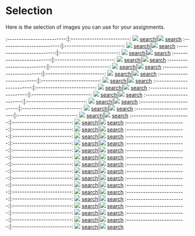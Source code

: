 # Selection

Here is the selection of images you can use for your assignments. 

:-------------------------:|:-------------------------:
![](content/2020/scr4.png) [search](https://images.google.com/searchbyimage?image_url=https://visualcommunicationdesign.github.io/content/2020/scr4.png)|![](content/2020/Archizoom.jpg) [search](https://images.google.com/searchbyimage?image_url=https://visualcommunicationdesign.github.io/content/2020/Archizoom.jpg)
:-------------------------:|:-------------------------:
![](content/2020/DP226465.jpg) [search](https://images.google.com/searchbyimage?image_url=https://visualcommunicationdesign.github.io/content/2020/DP226465.jpg)|![](content/2020/Disney.jpg) [search](https://images.google.com/searchbyimage?image_url=https://visualcommunicationdesign.github.io/content/2020/Disney.jpg)
:-------------------------:|:-------------------------:
![](content/2020/DP105303.jpg) [search](https://images.google.com/searchbyimage?image_url=https://visualcommunicationdesign.github.io/content/2020/DP105303.jpg)|![](content/2020/Leon_Harmon_and_Ken_Knowlton.jpg) [search](https://images.google.com/searchbyimage?image_url=https://visualcommunicationdesign.github.io/content/2020/Leon_Harmon_and_Ken_Knowlton.jpg)
:-------------------------:|:-------------------------:
![](content/2020/broersen-lukacs.jpg) [search](https://images.google.com/searchbyimage?image_url=https://visualcommunicationdesign.github.io/content/2020/broersen-lukacs.jpg)|![](content/2020/press.jpg) [search](https://images.google.com/searchbyimage?image_url=https://visualcommunicationdesign.github.io/content/2020/press.jpg)
:-------------------------:|:-------------------------:
![](content/2020/Mike_Pelletier.jpg) [search](https://images.google.com/searchbyimage?image_url=https://visualcommunicationdesign.github.io/content/2020/Mike_Pelletier.jpg)|![](content/2020/Bodys_Isek_Kingelez.png) [search](https://images.google.com/searchbyimage?image_url=https://visualcommunicationdesign.github.io/content/2020/Bodys_Isek_Kingelez.png)
:-------------------------:|:-------------------------:
![](content/2020/Alan_Warbuton.png) [search](https://images.google.com/searchbyimage?image_url=https://visualcommunicationdesign.github.io/content/2020/Alan_Warbuton.png)|![](content/2020/Cheri_Samba.png) [search](https://images.google.com/searchbyimage?image_url=https://visualcommunicationdesign.github.io/content/2020/Cheri_Samba.png)
:-------------------------:|:-------------------------:
![](content/2020/DT5245.jpg) [search](https://images.google.com/searchbyimage?image_url=https://visualcommunicationdesign.github.io/content/2020/DT5245.jpg)|![](content/2020/Yayoi_Kusama.jpg) [search](https://images.google.com/searchbyimage?image_url=https://visualcommunicationdesign.github.io/content/2020/Yayoi_Kusama.jpg)
:-------------------------:|:-------------------------:
![](content/2020/Dan_Leigh_and_others.jpg) [search](https://images.google.com/searchbyimage?image_url=https://visualcommunicationdesign.github.io/content/2020/Dan_Leigh_and_others.jpg)|![](content/2020/vogelaar2.jpg) [search](https://images.google.com/searchbyimage?image_url=https://visualcommunicationdesign.github.io/content/2020/vogelaar2.jpg)
:-------------------------:|:-------------------------:
![](content/2020/exhibition-hockney-van-gogh-museum.jpg) [search](https://images.google.com/searchbyimage?image_url=https://visualcommunicationdesign.github.io/content/2020/exhibition-hockney-van-gogh-museum.jpg)|![](content/2020/David_Hockney.png) [search](https://images.google.com/searchbyimage?image_url=https://visualcommunicationdesign.github.io/content/2020/David_Hockney.png)
:-------------------------:|:-------------------------:
![](content/2020/RP-F-K89529.jpg) [search](https://images.google.com/searchbyimage?image_url=https://visualcommunicationdesign.github.io/content/2020/RP-F-K89529.jpg)|![](content/2020/Wes_Anderson.jpg) [search](https://images.google.com/searchbyimage?image_url=https://visualcommunicationdesign.github.io/content/2020/Wes_Anderson.jpg)
:-------------------------:|:-------------------------:
![](content/2020/Sebastien_Errazuriz_and_Cross_Lab_Studio.png) [search](https://images.google.com/searchbyimage?image_url=https://visualcommunicationdesign.github.io/content/2020/Sebastien_Errazuriz_and_Cross_Lab_Studio.png)|![](content/2020/Jenny_Saville.jpeg) [search](https://images.google.com/searchbyimage?image_url=https://visualcommunicationdesign.github.io/content/2020/Jenny_Saville.jpeg)
:-------------------------:|:-------------------------:
![](content/2020/Edward_E_Zajac.png) [search](https://images.google.com/searchbyimage?image_url=https://visualcommunicationdesign.github.io/content/2020/Edward_E_Zajac.png)|![](content/2020/scr3.png) [search](https://images.google.com/searchbyimage?image_url=https://visualcommunicationdesign.github.io/content/2020/scr3.png)
:-------------------------:|:-------------------------:
![](content/2020/7167.jpg) [search](https://images.google.com/searchbyimage?image_url=https://visualcommunicationdesign.github.io/content/2020/7167.jpg)|![](content/2020/louvre-el-greco-domenikos-theotokopoulos.jpg) [search](https://images.google.com/searchbyimage?image_url=https://visualcommunicationdesign.github.io/content/2020/louvre-el-greco-domenikos-theotokopoulos.jpg)
:-------------------------:|:-------------------------:
![](content/2020/Mario_Klingemann.png) [search](https://images.google.com/searchbyimage?image_url=https://visualcommunicationdesign.github.io/content/2020/Mario_Klingemann.png)|![](content/2020/Jean_Michel_Basquiat_and_Andy_Warhol.png) [search](https://images.google.com/searchbyimage?image_url=https://visualcommunicationdesign.github.io/content/2020/Jean_Michel_Basquiat_and_Andy_Warhol.png)
:-------------------------:|:-------------------------:
![](content/2020/DP234017.jpg) [search](https://images.google.com/searchbyimage?image_url=https://visualcommunicationdesign.github.io/content/2020/DP234017.jpg)|![](content/2020/Nathaniel_Mary_Quinn.png) [search](https://images.google.com/searchbyimage?image_url=https://visualcommunicationdesign.github.io/content/2020/Nathaniel_Mary_Quinn.png)
:-------------------------:|:-------------------------:
![](content/2020/avercamp.png) [search](https://images.google.com/searchbyimage?image_url=https://visualcommunicationdesign.github.io/content/2020/avercamp.png)|![](content/2020/Redditors.png) [search](https://images.google.com/searchbyimage?image_url=https://visualcommunicationdesign.github.io/content/2020/Redditors.png)
:-------------------------:|:-------------------------:
![](content/2020/koy.png) [search](https://images.google.com/searchbyimage?image_url=https://visualcommunicationdesign.github.io/content/2020/koy.png)|![](content/2020/Alex_Tew.png) [search](https://images.google.com/searchbyimage?image_url=https://visualcommunicationdesign.github.io/content/2020/Alex_Tew.png)
:-------------------------:|:-------------------------:
![](content/2020/StasnyOast.png) [search](https://images.google.com/searchbyimage?image_url=https://visualcommunicationdesign.github.io/content/2020/StasnyOast.png)|![](content/2020/Ed_Stasny_and_Jon_Van_Oast.png) [search](https://images.google.com/searchbyimage?image_url=https://visualcommunicationdesign.github.io/content/2020/Ed_Stasny_and_Jon_Van_Oast.png)
:-------------------------:|:-------------------------:
![](content/2020/Anna_Ridler.png) [search](https://images.google.com/searchbyimage?image_url=https://visualcommunicationdesign.github.io/content/2020/Anna_Ridler.png)|![](content/2020/SK-A-2813.jpg) [search](https://images.google.com/searchbyimage?image_url=https://visualcommunicationdesign.github.io/content/2020/SK-A-2813.jpg)
:-------------------------:|:-------------------------:
![](content/2020/Elsa_von_Freytag-Loringhoven.png) [search](https://images.google.com/searchbyimage?image_url=https://visualcommunicationdesign.github.io/content/2020/Elsa_von_Freytag-Loringhoven.png)|![](content/2020/Tim_Jennison.jpg) [search](https://images.google.com/searchbyimage?image_url=https://visualcommunicationdesign.github.io/content/2020/Tim_Jennison.jpg)
:-------------------------:|:-------------------------:
![](content/2020/Narcissus-Caravaggio.jpg) [search](https://images.google.com/searchbyimage?image_url=https://visualcommunicationdesign.github.io/content/2020/Narcissus-Caravaggio.jpg)|![](content/2020/SK-A-354.jpg) [search](https://images.google.com/searchbyimage?image_url=https://visualcommunicationdesign.github.io/content/2020/SK-A-354.jpg)
:-------------------------:|:-------------------------:
![](content/2020/Peter_Dreher.jpg) [search](https://images.google.com/searchbyimage?image_url=https://visualcommunicationdesign.github.io/content/2020/Peter_Dreher.jpg)|![](content/2020/Ettore_Sottsass.jpg.jpeg) [search](https://images.google.com/searchbyimage?image_url=https://visualcommunicationdesign.github.io/content/2020/Ettore_Sottsass.jpg.jpeg)
:-------------------------:|:-------------------------:
![](content/2020/Prince_Jacon_Osinachi.jpg) [search](https://images.google.com/searchbyimage?image_url=https://visualcommunicationdesign.github.io/content/2020/Prince_Jacon_Osinachi.jpg)|![](content/2020/scr2.png) [search](https://images.google.com/searchbyimage?image_url=https://visualcommunicationdesign.github.io/content/2020/scr2.png)
:-------------------------:|:-------------------------:
![](content/2020/Pei-Shen_Qian.jpg) [search](https://images.google.com/searchbyimage?image_url=https://visualcommunicationdesign.github.io/content/2020/Pei-Shen_Qian.jpg)|![](content/2020/DP159378.jpg) [search](https://images.google.com/searchbyimage?image_url=https://visualcommunicationdesign.github.io/content/2020/DP159378.jpg)
:-------------------------:|:-------------------------:
![](content/2020/scr1.png) [search](https://images.google.com/searchbyimage?image_url=https://visualcommunicationdesign.github.io/content/2020/scr1.png)|![](content/2020/DP120808.jpg) [search](https://images.google.com/searchbyimage?image_url=https://visualcommunicationdesign.github.io/content/2020/DP120808.jpg)
:-------------------------:|:-------------------------:
![](content/2020/DP120801.jpg) [search](https://images.google.com/searchbyimage?image_url=https://visualcommunicationdesign.github.io/content/2020/DP120801.jpg)|![](content/2020/Guatano_Pesce.png) [search](https://images.google.com/searchbyimage?image_url=https://visualcommunicationdesign.github.io/content/2020/Guatano_Pesce.png)
:-------------------------:|:-------------------------:
![](content/2020/Jeff_Koons.jpg) [search](https://images.google.com/searchbyimage?image_url=https://visualcommunicationdesign.github.io/content/2020/Jeff_Koons.jpg)|![](content/2020/Freres_Limbourg.jpg) [search](https://images.google.com/searchbyimage?image_url=https://visualcommunicationdesign.github.io/content/2020/Freres_Limbourg.jpg)
:-------------------------:|:-------------------------:
![](content/2020/Cory_Arcangel.jpeg) [search](https://images.google.com/searchbyimage?image_url=https://visualcommunicationdesign.github.io/content/2020/Cory_Arcangel.jpeg)|![](content/2020/Jasper_Johns.jpg) [search](https://images.google.com/searchbyimage?image_url=https://visualcommunicationdesign.github.io/content/2020/Jasper_Johns.jpg)
